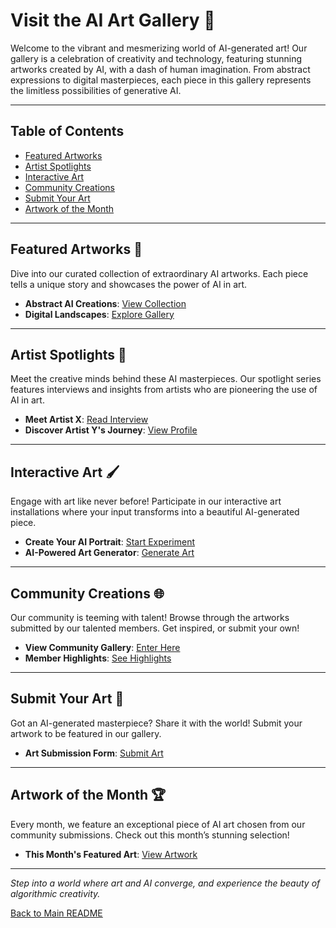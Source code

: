 # Visit the AI Art Gallery 🎨

Welcome to the vibrant and mesmerizing world of AI-generated art! Our gallery is a celebration of creativity and technology, featuring stunning artworks created by AI, with a dash of human imagination. From abstract expressions to digital masterpieces, each piece in this gallery represents the limitless possibilities of generative AI.

---

## Table of Contents
- [Featured Artworks](#featured-artworks)
- [Artist Spotlights](#artist-spotlights)
- [Interactive Art](#interactive-art)
- [Community Creations](#community-creations)
- [Submit Your Art](#submit-your-art)
- [Artwork of the Month](#artwork-of-the-month)

---

## Featured Artworks 🌟
Dive into our curated collection of extraordinary AI artworks. Each piece tells a unique story and showcases the power of AI in art.

- **Abstract AI Creations**: [View Collection](LINK_TO_ABSTRACT_COLLECTION)
- **Digital Landscapes**: [Explore Gallery](LINK_TO_LANDSCAPES_GALLERY)

---

## Artist Spotlights 🔦
Meet the creative minds behind these AI masterpieces. Our spotlight series features interviews and insights from artists who are pioneering the use of AI in art.

- **Meet Artist X**: [Read Interview](LINK_TO_ARTIST_X_INTERVIEW)
- **Discover Artist Y's Journey**: [View Profile](LINK_TO_ARTIST_Y_PROFILE)

---

## Interactive Art 🖌️
Engage with art like never before! Participate in our interactive art installations where your input transforms into a beautiful AI-generated piece.

- **Create Your AI Portrait**: [Start Experiment](LINK_TO_AI_PORTRAIT_TOOL)
- **AI-Powered Art Generator**: [Generate Art](LINK_TO_ART_GENERATOR_TOOL)

---

## Community Creations 🌐
Our community is teeming with talent! Browse through the artworks submitted by our talented members. Get inspired, or submit your own!

- **View Community Gallery**: [Enter Here](LINK_TO_COMMUNITY_GALLERY)
- **Member Highlights**: [See Highlights](LINK_TO_MEMBER_HIGHLIGHTS)

---

## Submit Your Art 🎨
Got an AI-generated masterpiece? Share it with the world! Submit your artwork to be featured in our gallery.

- **Art Submission Form**: [Submit Art](LINK_TO_ART_SUBMISSION_FORM)

---

## Artwork of the Month 🏆
Every month, we feature an exceptional piece of AI art chosen from our community submissions. Check out this month’s stunning selection!

- **This Month's Featured Art**: [View Artwork](LINK_TO_THIS_MONTH_ART)

---

*Step into a world where art and AI converge, and experience the beauty of algorithmic creativity.*

[Back to Main README](LINK_TO_MAIN_README)

